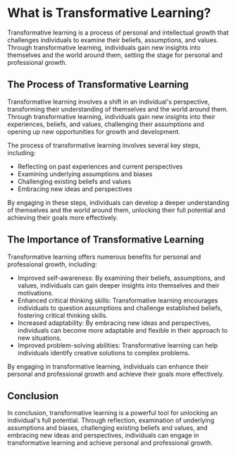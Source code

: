 What is Transformative Learning?
==================================================================================

Transformative learning is a process of personal and intellectual growth that challenges individuals to examine their beliefs, assumptions, and values. Through transformative learning, individuals gain new insights into themselves and the world around them, setting the stage for personal and professional growth.

The Process of Transformative Learning
--------------------------------------

Transformative learning involves a shift in an individual's perspective, transforming their understanding of themselves and the world around them. Through transformative learning, individuals gain new insights into their experiences, beliefs, and values, challenging their assumptions and opening up new opportunities for growth and development.

The process of transformative learning involves several key steps, including:

* Reflecting on past experiences and current perspectives
* Examining underlying assumptions and biases
* Challenging existing beliefs and values
* Embracing new ideas and perspectives

By engaging in these steps, individuals can develop a deeper understanding of themselves and the world around them, unlocking their full potential and achieving their goals more effectively.

The Importance of Transformative Learning
-----------------------------------------

Transformative learning offers numerous benefits for personal and professional growth, including:

* Improved self-awareness: By examining their beliefs, assumptions, and values, individuals can gain deeper insights into themselves and their motivations.
* Enhanced critical thinking skills: Transformative learning encourages individuals to question assumptions and challenge established beliefs, fostering critical thinking skills.
* Increased adaptability: By embracing new ideas and perspectives, individuals can become more adaptable and flexible in their approach to new situations.
* Improved problem-solving abilities: Transformative learning can help individuals identify creative solutions to complex problems.

By engaging in transformative learning, individuals can enhance their personal and professional growth and achieve their goals more effectively.

Conclusion
----------

In conclusion, transformative learning is a powerful tool for unlocking an individual's full potential. Through reflection, examination of underlying assumptions and biases, challenging existing beliefs and values, and embracing new ideas and perspectives, individuals can engage in transformative learning and achieve personal and professional growth.
